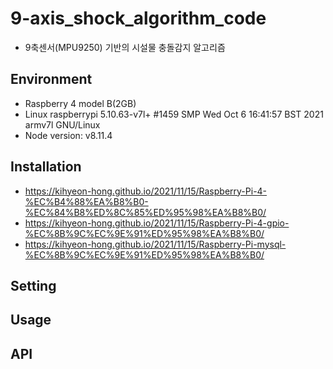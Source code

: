 # 9-axis_shock_algorithm_code

- 9축센서(MPU9250) 기반의 시설물 충돌감지 알고리즘

## Environment

- Raspberry 4 model B(2GB)
- Linux raspberrypi 5.10.63-v7l+ #1459 SMP Wed Oct 6 16:41:57 BST 2021 armv7l GNU/Linux
- Node version: v8.11.4

## Installation

- https://kihyeon-hong.github.io/2021/11/15/Raspberry-Pi-4-%EC%B4%88%EA%B8%B0-%EC%84%B8%ED%8C%85%ED%95%98%EA%B8%B0/
- https://kihyeon-hong.github.io/2021/11/15/Raspberry-Pi-4-gpio-%EC%8B%9C%EC%9E%91%ED%95%98%EA%B8%B0/
- https://kihyeon-hong.github.io/2021/11/15/Raspberry-Pi-mysql-%EC%8B%9C%EC%9E%91%ED%95%98%EA%B8%B0/

## Setting



## Usage

## API